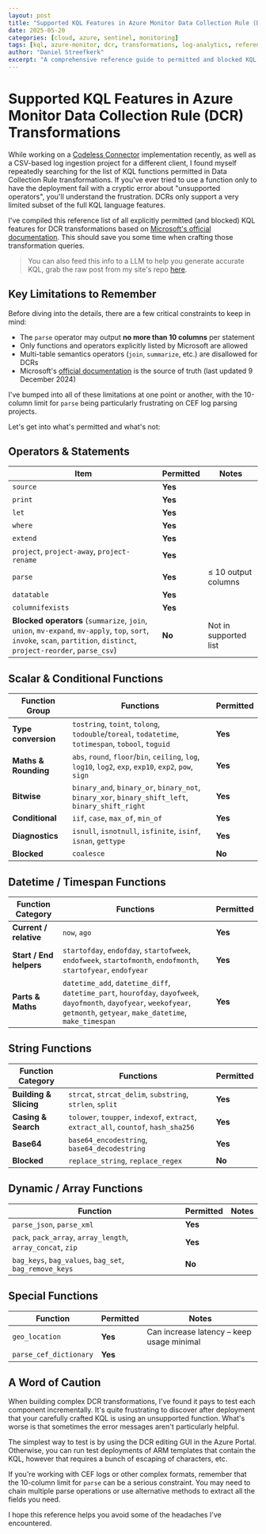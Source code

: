 ```yaml
---
layout: post
title: "Supported KQL Features in Azure Monitor Data Collection Rule (DCR) Transformations"
date: 2025-05-20
categories: [cloud, azure, sentinel, monitoring]
tags: [kql, azure-monitor, dcr, transformations, log-analytics, reference]
author: "Daniel Streefkerk"
excerpt: "A comprehensive reference guide to permitted and blocked KQL functions and operators in Azure Monitor Data Collection Rule transformations."
---
```


# Supported KQL Features in Azure Monitor Data Collection Rule (DCR) Transformations

While working on a [Codeless Connector](https://learn.microsoft.com/en-us/azure/sentinel/create-codeless-connector) implementation recently, as well as a CSV-based log ingestion project for a different client, I found myself repeatedly searching for the list of KQL functions permitted in Data Collection Rule transformations. If you've ever tried to use a function only to have the deployment fail with a cryptic error about "unsupported operators", you'll understand the frustration. DCRs only support a very limited subset of the full KQL language features.

I've compiled this reference list of all explicitly permitted (and blocked) KQL features for DCR transformations based on [Microsoft's official documentation](https://learn.microsoft.com/en-us/azure/azure-monitor/essentials/data-collection-transformations-kql). This should save you some time when crafting those transformation queries. 

> You can also feed this info to a LLM to help you generate accurate KQL, grab the raw post from my site's repo [here](https://raw.githubusercontent.com/dstreefkerk/dstreefkerk.github.io/refs/heads/main/_posts/2025-05-19-supported-kql-features-in-dcr-transformations.md).

## Key Limitations to Remember

Before diving into the details, there are a few critical constraints to keep in mind:

- The `parse` operator may output **no more than 10 columns** per statement
- Only functions and operators explicitly listed by Microsoft are allowed
- Multi-table semantics operators (`join`, `summarize`, etc.) are disallowed for DCRs
- Microsoft's [official documentation](https://learn.microsoft.com/en-us/azure/azure-monitor/essentials/data-collection-transformations-kql) is the source of truth (last updated 9 December 2024)

I've bumped into all of these limitations at one point or another, with the 10-column limit for `parse` being particularly frustrating on CEF log parsing projects.

Let's get into what's permitted and what's not:

## Operators & Statements

|Item|Permitted|Notes|
|---|---|---|
|`source`|**Yes**||
|`print`|**Yes**||
|`let`|**Yes**||
|`where`|**Yes**||
|`extend`|**Yes**||
|`project`, `project-away`, `project-rename`|**Yes**||
|`parse`|**Yes**|≤ 10 output columns|
|`datatable`|**Yes**||
|`columnifexists`|**Yes**||
|**Blocked operators** (`summarize`, `join`, `union`, `mv-expand`, `mv-apply`, `top`, `sort`, `invoke`, `scan`, `partition`, `distinct`, `project-reorder`, `parse_csv`)|**No**|Not in supported list|

## Scalar & Conditional Functions

|Function Group|Functions|Permitted|
|---|---|---|
|**Type conversion**|`tostring`, `toint`, `tolong`, `todouble`/`toreal`, `todatetime`, `totimespan`, `tobool`, `toguid`|**Yes**|
|**Maths & Rounding**|`abs`, `round`, `floor`/`bin`, `ceiling`, `log`, `log10`, `log2`, `exp`, `exp10`, `exp2`, `pow`, `sign`|**Yes**|
|**Bitwise**|`binary_and`, `binary_or`, `binary_not`, `binary_xor`, `binary_shift_left`, `binary_shift_right`|**Yes**|
|**Conditional**|`iif`, `case`, `max_of`, `min_of`|**Yes**|
|**Diagnostics**|`isnull`, `isnotnull`, `isfinite`, `isinf`, `isnan`, `gettype`|**Yes**|
|**Blocked**|`coalesce`|**No**|

## Datetime / Timespan Functions

|Function Category|Functions|Permitted|
|---|---|---|
|**Current / relative**|`now`, `ago`|**Yes**|
|**Start / End helpers**|`startofday`, `endofday`, `startofweek`, `endofweek`, `startofmonth`, `endofmonth`, `startofyear`, `endofyear`|**Yes**|
|**Parts & Maths**|`datetime_add`, `datetime_diff`, `datetime_part`, `hourofday`, `dayofweek`, `dayofmonth`, `dayofyear`, `weekofyear`, `getmonth`, `getyear`, `make_datetime`, `make_timespan`|**Yes**|

## String Functions

|Function Category|Functions|Permitted|
|---|---|---|
|**Building & Slicing**|`strcat`, `strcat_delim`, `substring`, `strlen`, `split`|**Yes**|
|**Casing & Search**|`tolower`, `toupper`, `indexof`, `extract`, `extract_all`, `countof`, `hash_sha256`|**Yes**|
|**Base64**|`base64_encodestring`, `base64_decodestring`|**Yes**|
|**Blocked**|`replace_string`, `replace_regex`|**No**|

## Dynamic / Array Functions

|Function|Permitted|Notes|
|---|---|---|
|`parse_json`, `parse_xml`|**Yes**||
|`pack`, `pack_array`, `array_length`, `array_concat`, `zip`|**Yes**||
|`bag_keys`, `bag_values`, `bag_set`, `bag_remove_keys`|**No**||

## Special Functions

|Function|Permitted|Notes|
|---|---|---|
|`geo_location`|**Yes**|Can increase latency – keep usage minimal|
|`parse_cef_dictionary`|**Yes**||

## A Word of Caution

When building complex DCR transformations, I've found it pays to test each component incrementally. It's quite frustrating to discover after deployment that your carefully crafted KQL is using an unsupported function. What's worse is that sometimes the error messages aren't particularly helpful.

The simplest way to test is by using the DCR editing GUI in the Azure Portal. Otherwise, you can run test deployments of ARM templates that contain the KQL, however that requires a bunch of escaping of characters, etc.

If you're working with CEF logs or other complex formats, remember that the 10-column limit for `parse` can be a serious constraint. You may need to chain multiple parse operations or use alternative methods to extract all the fields you need.

I hope this reference helps you avoid some of the headaches I've encountered.